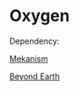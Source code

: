 # Oxygen

Dependency:

[Mekanism](https://www.curseforge.com/minecraft/mc-mods/mekanism/files/3875976)

[Beyond Earth](https://www.curseforge.com/minecraft/mc-mods/beyond-earth/files/3807783) 